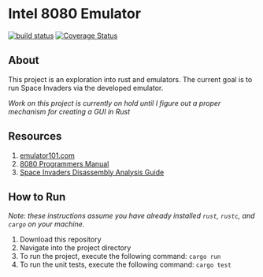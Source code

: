 # Intel 8080 Emulator

[![build status](https://travis-ci.org/leahthecatlady/intel_8080_emulator.svg?branch=master)](https://travis-ci.org/leahthecatlady/intel_8080_emulator)
[![Coverage Status](https://coveralls.io/repos/github/leahthecatlady/intel_8080_emulator/badge.svg?branch=master)](https://coveralls.io/github/leahthecatlady/intel_8080_emulator?branch=master)

## About

This project is an exploration into rust and emulators. The current goal is to run Space Invaders via the developed emulator.

_Work on this project is currently on hold until I figure out a proper mechanism for creating a GUI in Rust_

## Resources

1. [emulator101.com](http://emulator101.com/)
2. [8080 Programmers Manual](http://altairclone.com/downloads/manuals/8080%20Programmers%20Manual.pdf)
3. [Space Invaders Disassembly Analysis Guide](http://computerarcheology.com/Arcade/SpaceInvaders/Code.html)

## How to Run

_Note: these instructions assume you have already installed `rust`, `rustc`, and `cargo` on your machine._

1. Download this repository
2. Navigate into the project directory
3. To run the project, execute the following command: `cargo run`
4. To run the unit tests, execute the following command: `cargo test`
